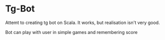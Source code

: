 # Tg-Bot

Attemt to creating tg bot on Scala. It works, but realisation isn't very good. 

Bot can play with user in simple games and remembering score
